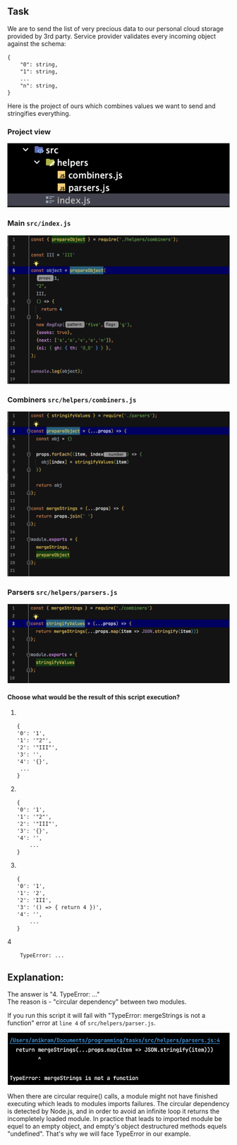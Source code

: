 ## Task

We are to send the list of very precious data to our personal cloud storage provided by 3rd party.
Service provider validates every incoming object against the schema:

```
{
    "0": string,
    "1": string,
    ...
    "n": string,
}
```

Here is the project of ours which combines values we want to send and 
stringifies everything.


### Project view
![project view](assets/project_view.png)

### Main `src/index.js`
![index js](assets/index.png)

### Combiners `src/helpers/combiners.js`
![combiners js](assets/combiners.png)

### Parsers `src/helpers/parsers.js`
![parsers js](assets/parsers.png)


#### Choose what would be the result of this script execution?
1. 

```
   {
   '0': '1',
   '1': '"2"',
   '2': '"III"',
   '3': '',
   '4': '{}',
    ...
   }
```
2.

 ```
    {
    '0': '1',
    '1': '"2"',
    '2': '"III"',
    '3': '{}',
    '4': '',
        ...
    }
```

3.
 ```
    {
    '0': '1',
    '1': '2',
    '2': 'III',
    '3': '() => { return 4 })',
    '4': '',
        ...
    }
```
4
```
    TypeError: ... 
```

## Explanation: 

The answer is "4. TypeError: ..."   
The reason is - "circular dependency" between two modules.

If you run this script it will fail with "TypeError: mergeStrings is not a function" error 
at `line 4` of `src/helpers/parser.js`. 

![explanation](assets/explanation.png)

When there are circular require() calls, a module might not have finished executing which leads to modules imports failures. The circular dependency is detected by Node.js,
and in order to avoid an infinite loop it returns the incompletely loaded module. In practice that leads to imported module be equel to an empty object, and empty's object destructured methods equels "undefined". That's why we will face TypeError in our example.
